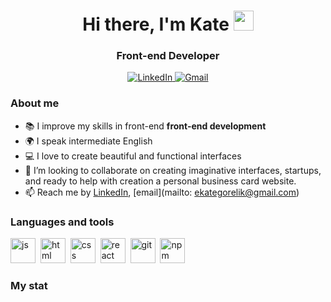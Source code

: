 <div id="header" align="center">
    <h1>Hi there, I'm  Kate <img src="https://github.com/blackcater/blackcater/raw/main/images/Hi.gif" height="32"/> </h1>
    <h3>Front-end Developer</h3>
</div>

<div id="socials" align="center">
    <a href="https://www.linkedin.com/in/ekaterina-gorelik-1752b41b4">
    <img src="https://img.shields.io/badge/LinkedIn-blue?style=for-the-badge&logo=linkedin&logoColor=white" alt="LinkedIn">
    </a>
    <a href="mailto:ekategorelik@gmail.com">
    <img src="https://img.shields.io/badge/Gmail-D14836?style=for-the-badge&logo=gmail&logoColor=white" alt="Gmail">
    </a>
</div>

### About me

- 📚 I improve my skills in front-end **front-end development**
- 🌍 I speak intermediate English
- 💻 I love to create beautiful and functional interfaces
- 👯 I’m looking to collaborate on creating imaginative interfaces, startups, and ready to help with creation a personal business card website.
- 📫 Reach me by [LinkedIn](https://www.linkedin.com/in/ekaterina-gorelik-1752b41b4), [email](mailto: ekategorelik@gmail.com)


### Languages and tools

<img src="https://cdn.jsdelivr.net/gh/devicons/devicon/icons/javascript/javascript-original.svg" title="js" width="40" height="40"/>&nbsp;
<img src="https://cdn.jsdelivr.net/gh/devicons/devicon/icons/html5/html5-original.svg" title="html" width="40" height="40"/>&nbsp;
<img src="https://cdn.jsdelivr.net/gh/devicons/devicon/icons/css3/css3-original.svg" title="css" width="40" height="40"/>&nbsp;
<img src="https://cdn.jsdelivr.net/gh/devicons/devicon/icons/react/react-original.svg" title="react" width="40" height="40"/>&nbsp;
<img src="https://cdn.jsdelivr.net/gh/devicons/devicon/icons/git/git-plain.svg" title="git" width="40" height="40"/>&nbsp;
<img src="https://cdn.jsdelivr.net/gh/devicons/devicon/icons/npm/npm-original-wordmark.svg" title="npm" width="40" height="40"/>&nbsp;

### My stat

<div id="stat" align="center">
    <img src="https://github-profile-summary-cards.vercel.app/api/cards/profile-details?username=Kkuuttii&theme=nord_bright" alt=""/>
    <img src="https://github-profile-summary-cards.vercel.app/api/cards/most-commit-language?username=Kkuuttii&theme=nord_bright" alt=""/>
     <img src="https://github-profile-summary-cards.vercel.app/api/cards/stats?username=Kkuuttii&theme=nord_bright" alt=""/>
</div>
